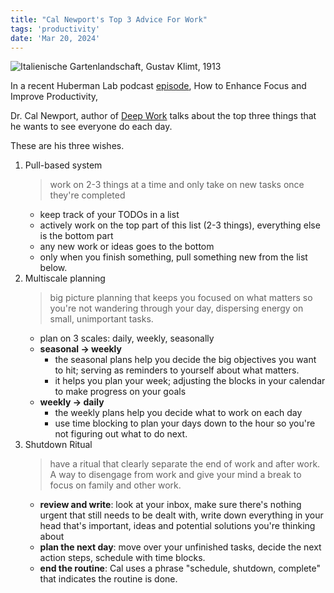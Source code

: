 ```yaml
---
title: "Cal Newport's Top 3 Advice For Work"
tags: 'productivity'
date: 'Mar 20, 2024'
---
```


![Italienische Gartenlandschaft, Gustav Klimt, 1913](/images/italian_garden.jpeg)

In a recent Huberman Lab podcast [episode](https://www.hubermanlab.com/episode/dr-cal-newport-how-to-enhance-focus-and-improve-productivity), How to Enhance Focus and Improve Productivity,

Dr. Cal Newport, author of [Deep Work](https://todoist.com/inspiration/deep-work) talks about the top three things that he wants to see everyone do each day.

These are his three wishes.

1. Pull-based system
   > work on 2-3 things at a time and only take on new tasks once they're completed
   - keep track of your TODOs in a list
   - actively work on the top part of this list (2-3 things), everything else is the bottom part
   - any new work or ideas goes to the bottom
   - only when you finish something, pull something new from the list below.
2. Multiscale planning
   > big picture planning that keeps you focused on what matters so you're not wandering through your day, dispersing energy on small, unimportant tasks.
   - plan on 3 scales: daily, weekly, seasonally
   - **seasonal -> weekly**
     - the seasonal plans help you decide the big objectives you want to hit; serving as reminders to yourself about what matters.
     - it helps you plan your week; adjusting the blocks in your calendar to make progress on your goals
   - **weekly -> daily**
     - the weekly plans help you decide what to work on each day
     - use time blocking to plan your days down to the hour so you're not figuring out what to do next.
3. Shutdown Ritual
   > have a ritual that clearly separate the end of work and after work. A way to disengage from work and give your mind a break to focus on family and other work.
   - **review and write**: look at your inbox, make sure there's nothing urgent that still needs to be dealt with, write down everything in your head that's important, ideas and potential solutions you're thinking about
   - **plan the next day**: move over your unfinished tasks, decide the next action steps, schedule with time blocks.
   - **end the routine**: Cal uses a phrase "schedule, shutdown, complete" that indicates the routine is done.
